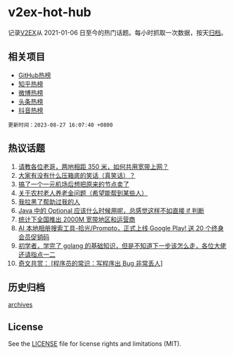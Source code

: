 # v2ex-hot-hub

 记录[V2EX](https://www.v2ex.com/)从 2021-01-06 日至今的热门话题。每小时抓取一次数据，按天[归档](archives)。
 
 ## 相关项目

- [GitHub热榜](https://github.com/lonnyzhang423/github-hot-hub)
- [知乎热榜](https://github.com/lonnyzhang423/zhihu-hot-hub)
- [微博热榜](https://github.com/lonnyzhang423/weibo-hot-hub)
- [头条热榜](https://github.com/lonnyzhang423/toutiao-hot-hub)
- [抖音热榜](https://github.com/lonnyzhang423/douyin-hot-hub)


 `更新时间：2023-08-27 16:07:40 +0800`

## 热议话题

1. [请教各位老哥，两地相距 350 米，如何共用宽带上网？](https://www.v2ex.com/t/968482)
1. [大家有没有什么压箱底的笑话（真笑话）？](https://www.v2ex.com/t/968485)
1. [搞了一个一元机场后想把原来的节点卖了](https://www.v2ex.com/t/968583)
1. [关于农村老人养老金问题（希望能帮到某些人）](https://www.v2ex.com/t/968489)
1. [我拉黑了帮助过我的人](https://www.v2ex.com/t/968541)
1. [Java 中的 Optional 应该什么时候用呢，总感觉这样不如直接 if 判断](https://www.v2ex.com/t/968493)
1. [统计下全国推出 2000M 宽带地区和运营商](https://www.v2ex.com/t/968507)
1. [AI 本地相册搜索工具-拾光/Prompto，正式上线 Google Play! 送 20 个终身会员促销码](https://www.v2ex.com/t/968615)
1. [初学者，学完了 golang 的基础知识，但是不知道下一步该怎么走，各位大佬还请指点一二](https://www.v2ex.com/t/968514)
1. [奇文共赏： [程序员的常识：写程序出 Bug 非常丢人]](https://www.v2ex.com/t/968596)

## 历史归档

[archives](archives)

## License

See the [LICENSE](LICENSE) file for license rights and limitations (MIT).
